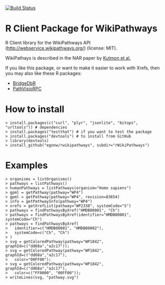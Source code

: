 [![Build Status](https://travis-ci.org/egonw/rwikipathways.svg?branch=master)](https://travis-ci.org/egonw/rwikipathways)

# R Client Package for WikiPathways

R Client library for the WikiPathways API (http://webservice.wikipathways.org/) (license: MIT).

WikiPathays is described in the NAR paper by [Kutmon et al.](http://dx.doi.org/10.1093/nar/gkv1024)

If you like this package, or want to make it easier to work with Xrefs, then
you may also like these R packages:

* [BridgeDbR](https://github.com/BiGCAT-UM/bridgedb-r)
* [PathVisioRPC](http://projects.bigcat.unimaas.nl/pathvisiorpc/)

# How to install

    > install.packages(c("curl", "plyr", "jsonlite", "bitops", "urltools")) # dependencies
    > install.packages("testthat") # if you want to test the package
    > install.packages("devtools") # to install from GitHub
    > library(devtools)
    > install_github("egonw/rwikipathways", subdir="rWikiPathways")

# Examples

    > organisms = listOrganisms()
    > pathways = listPathways()
    > humanPathways = listPathways(organism="Homo sapiens")
    > gpml = getPathway(pathway="WP4")
    > gpml = getPathway(pathway="WP4", revision=83654)
    > info = getPathwayInfo(pathway="WP4")
    > xrefs = getXrefList(pathway="WP2338", systemCode="S")
    > pathways = findPathwaysByXref("HMDB00001", "Ch")
    > pathways = findPathwaysByXref(identifier="HMDB00001", systemCode="Ch")
    > pathways = findPathwaysByXref(
    >   identifier=c("HMDB00001", "HMDB00002"),
    >   systemCode=c("Ch", "Ch")
    > )
    > svg = getColoredPathway(pathway="WP1842", graphId=c("dd68a","a2c17"));
    > svg = getColoredPathway(pathway="WP1842", graphId=c("dd68a","a2c17"),
    >   color="00FF00");
    > svg = getColoredPathway(pathway="WP1842", graphId=c("dd68a","a2c17"),
    >   color=c("FF0000", "00FF00"));
    > writeLines(svg, "pathway.svg")
